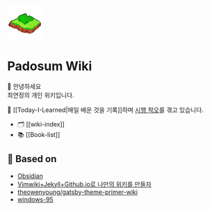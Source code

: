 <div>
 <img src="https://github.com/padosum/blog/blob/master/.layouts/static/logo.png?raw=true" width="80" height="80"/>
</div>

# Padosum Wiki

👋 안녕하세요  
최연정의 개인 위키입니다.

📝 [[Today-I-Learned|매일 배운 것을 기록]]하며 [시행 착오](/tags/how-to/)를 겪고 있습니다.

- 🗂 [[wiki-index]]
- 📚 [[Book-list]]

## 🌱 Based on

- [Obsidian](https://obsidian.md/)
- [Vimwiki+Jekyll+Github.io로 나만의 위키를 만들자](https://johngrib.github.io/wiki/my-wiki/)
- [theowenyoung/gatsby-theme-primer-wiki](https://github.com/theowenyoung/gatsby-theme-primer-wiki)
- [windows-95](https://github.com/h01000110/windows-95)
